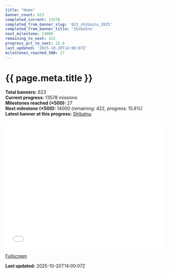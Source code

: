 ```yaml
---
title: "Home"
banner_count: 623
completed_current: 13578
completed_from_banner_slug: '623_shibainu_2025'
completed_from_banner_title: 'ShibaInu'
next_milestone: 14000
remaining_to_next: 422
progress_pct_to_next: 15.6
last_updated: '2025-10-20T14:00:07Z'
milestones_reached_500: 27
---
```

# {{ page.meta.title }}

<!-- BANNER-STATS:START -->
**Total banners:** 623  
**Current progress:** 13578 missions  
**Milestones reached (×500):** 27  
**Next milestone (×500):** 14000 (remaining: 422, progress: 15.6%)  
**Latest banner at this progress:** [ShibaInu](./banner/623_shibainu_2025/)  

<iframe width="100%" height="400px" frameborder="0" allowfullscreen allow="geolocation" src="//umap.openstreetmap.de/de/map/r3f1zul-on-tour_19893?scaleControl=false&miniMap=false&scrollWheelZoom=false&zoomControl=true&editMode=disabled&moreControl=true&searchControl=null&tilelayersControl=null&embedControl=null&datalayersControl=true&onLoadPanel=caption&captionBar=false&captionMenus=true"></iframe><p><a href="//umap.openstreetmap.de/de/map/r3f1zul-on-tour_19893?scaleControl=false&miniMap=false&scrollWheelZoom=true&zoomControl=true&editMode=disabled&moreControl=true&searchControl=null&tilelayersControl=null&embedControl=null&datalayersControl=true&onLoadPanel=caption&captionBar=false&captionMenus=true">Fullscreen</a></p>

**Last updated:** 2025-10-20T14:00:07Z
<!-- BANNER-STATS:END -->
